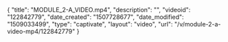 {
    "title": "MODULE_2-A_VIDEO.mp4",
    "description": "",
    "videoid": "122842779",
    "date_created": "1507728677",
    "date_modified": "1509033499",
    "type": "captivate",
    "layout": "video",
    "url": "\/v\/module-2-a-video-mp4\/122842779"
}